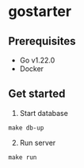 # gostarter

## Prerequisites

- Go v1.22.0
- Docker

## Get started

1. Start database

```
make db-up
```

2. Run server

```
make run
```
